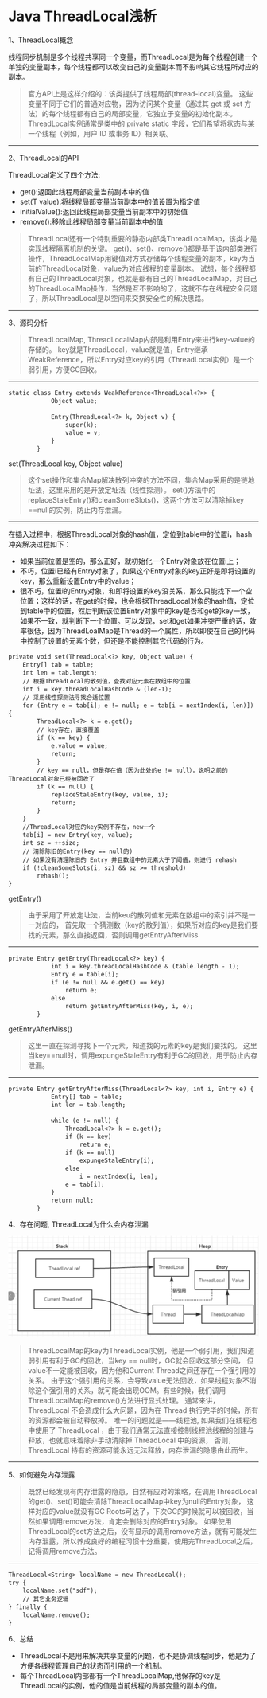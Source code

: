 # Java ThreadLocal浅析

1、ThreadLocal概念

线程同步机制是多个线程共享同一个变量，而ThreadLocal是为每个线程创建一个单独的变量副本，每个线程都可以改变自己的变量副本而不影响其它线程所对应的副本。

>官方API上是这样介绍的：该类提供了线程局部(thread-local)变量。
这些变量不同于它们的普通对应物，因为访问某个变量（通过其 get 或 set 方法）的每个线程都有自己的局部变量，它独立于变量的初始化副本。
ThreadLocal实例通常是类中的 private static 字段，它们希望将状态与某一个线程（例如，用户 ID 或事务 ID）相关联。
---

2、ThreadLocal的API

ThreadLocal定义了四个方法:

- get():返回此线程局部变量当前副本中的值
- set(T value):将线程局部变量当前副本中的值设置为指定值
- initialValue():返回此线程局部变量当前副本中的初始值
- remove():移除此线程局部变量当前副本中的值

>ThreadLocal还有一个特别重要的静态内部类ThreadLocalMap，该类才是实现线程隔离机制的关键。
get()、set()、remove()都是基于该内部类进行操作，ThreadLocalMap用键值对方式存储每个线程变量的副本，key为当前的ThreadLocal对象，value为对应线程的变量副本。
试想，每个线程都有自己的ThreadLocal对象，也就是都有自己的ThreadLocalMap，对自己的ThreadLocalMap操作，当然是互不影响的了，这就不存在线程安全问题了，所以ThreadLocal是以空间来交换安全性的解决思路。
---

3、源码分析

>ThreadLocalMap, ThreadLocalMap内部是利用Entry来进行key-value的存储的。
key就是ThreadLocal，value就是值，Entry继承WeakReference，所以Entry对应key的引用（ThreadLocal实例）是一个弱引用，方便GC回收。
---

```
static class Entry extends WeakReference<ThreadLocal<?>> {
            Object value;

            Entry(ThreadLocal<?> k, Object v) {
                super(k);
                value = v;
            }
        }
```

set(ThreadLocal key, Object value)

>这个set操作和集合Map解决散列冲突的方法不同，集合Map采用的是链地址法，这里采用的是开放定址法（线性探测）。
set()方法中的replaceStaleEntry()和cleanSomeSlots()，这两个方法可以清除掉key ==null的实例，防止内存泄漏。
---

在插入过程中，根据ThreadLocal对象的hash值，定位到table中的位置i，hash冲突解决过程如下：

- 如果当前位置是空的，那么正好，就初始化一个Entry对象放在位置i上；
- 不巧，位置i已经有Entry对象了，如果这个Entry对象的key正好是即将设置的key，那么重新设置Entry中的value；
- 很不巧，位置i的Entry对象，和即将设置的key没关系，那么只能找下一个空位置；这样的话，在get的时候，也会根据ThreadLocal对象的hash值，定位到table中的位置，然后判断该位置Entry对象中的key是否和get的key一致，如果不一致，就判断下一个位置。可以发现，set和get如果冲突严重的话，效率很低，因为ThreadLoalMap是Thread的一个属性，所以即使在自己的代码中控制了设置的元素个数，但还是不能控制其它代码的行为。

```
private void set(ThreadLocal<?> key, Object value) {
    Entry[] tab = table;
    int len = tab.length;
    // 根据ThreadLocal的散列值，查找对应元素在数组中的位置
    int i = key.threadLocalHashCode & (len-1);
    // 采用线性探测法寻找合适位置
    for (Entry e = tab[i]; e != null; e = tab[i = nextIndex(i, len)]) {
        ThreadLocal<?> k = e.get();
        // key存在，直接覆盖
        if (k == key) {
            e.value = value;
            return;
        }
        // key == null，但是存在值（因为此处的e != null），说明之前的ThreadLocal对象已经被回收了
        if (k == null) {
            replaceStaleEntry(key, value, i);
            return;
        }
    }
    //ThreadLocal对应的key实例不存在，new一个
    tab[i] = new Entry(key, value);
    int sz = ++size;
    // 清除陈旧的Entry(key == null的)
    // 如果没有清理陈旧的 Entry 并且数组中的元素大于了阈值，则进行 rehash
    if (!cleanSomeSlots(i, sz) && sz >= threshold)
        rehash();
}
```

getEntry()

>由于采用了开放定址法，当前keu的散列值和元素在数组中的索引并不是一一对应的，
首先取一个猜测数（key的散列值），如果所对应的key是我们要找的元素，那么直接返回，否则调用getEntryAfterMiss
---

```
private Entry getEntry(ThreadLocal<?> key) {
            int i = key.threadLocalHashCode & (table.length - 1);
            Entry e = table[i];
            if (e != null && e.get() == key)
                return e;
            else
                return getEntryAfterMiss(key, i, e);
        }
```

getEntryAfterMiss()

>这里一直在探测寻找下一个元素，知道找的元素的key是我们要找的。
这里当key==null时，调用expungeStaleEntry有利于GC的回收，用于防止内存泄漏。
---

```
private Entry getEntryAfterMiss(ThreadLocal<?> key, int i, Entry e) {
            Entry[] tab = table;
            int len = tab.length;

            while (e != null) {
                ThreadLocal<?> k = e.get();
                if (k == key)
                    return e;
                if (k == null)
                    expungeStaleEntry(i);
                else
                    i = nextIndex(i, len);
                e = tab[i];
            }
            return null;
        }
```

4、存在问题, ThreadLocal为什么会内存泄漏

![thread_local](image/thread_local.png)

>ThreadLocalMap的key为ThreadLocal实例，他是一个弱引用，我们知道弱引用有利于GC的回收，当key == null时，GC就会回收这部分空间，
但value不一定能被回收，因为他和Current Thread之间还存在一个强引用的关系。
由于这个强引用的关系，会导致value无法回收，如果线程对象不消除这个强引用的关系，就可能会出现OOM。有些时候，我们调用ThreadLocalMap的remove()方法进行显式处理。
通常来讲，ThreadLocal 不会造成什么大问题，因为在 Thread 执行完毕的时候，所有的资源都会被自动释放掉。
唯一的问题就是——线程池, 如果我们在线程池中使用了 ThreadLocal ，由于我们通常无法直接控制线程池线程的创建与释放，也就意味着除非手动清除掉 ThreadLocal 中的资源， 否则，ThreadLocal 持有的资源可能永远无法释放，内存泄漏的隐患由此而生。
---

5、如何避免内存泄露

>既然已经发现有内存泄露的隐患，自然有应对的策略，在调用ThreadLocal的get()、set()可能会清除ThreadLocalMap中key为null的Entry对象，
这样对应的value就没有GC Roots可达了，下次GC的时候就可以被回收，当然如果调用remove方法，肯定会删除对应的Entry对象。
如果使用ThreadLocal的set方法之后，没有显示的调用remove方法，就有可能发生内存泄露，所以养成良好的编程习惯十分重要，使用完ThreadLocal之后，记得调用remove方法。
---

```
ThreadLocal<String> localName = new ThreadLocal();
try {
    localName.set("sdf");
    // 其它业务逻辑
} finally {
    localName.remove();
}
```

6、总结

- ThreadLocal不是用来解决共享变量的问题，也不是协调线程同步，他是为了方便各线程管理自己的状态而引用的一个机制。
- 每个ThreadLocal内部都有一个ThreadLocalMap,他保存的key是ThreadLocal的实例，他的值是当前线程的局部变量的副本的值。

